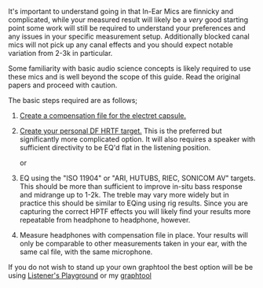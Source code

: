 It's important to understand going in that In-Ear Mics are finnicky and complicated, while your measured result will likely be a *very* good starting point some work will still be required to understand your preferences and any issues in your specific measurement setup. Additionally blocked canal mics will not pick up any canal effects and you should expect notable variation from 2-3k in particular. 

Some familiarity with basic audio science concepts is likely required to use these mics and is well beyond the scope of this guide. Read the original papers and proceed with caution. 

The basic steps required are as follows; 

1. [Create a compensation file for the electret capsule.](microphone_compensation.md) 

2. [Create your personal DF HRTF target.](personal_target.md) This is the preferred but significantly more complicated option. It will also requires a speaker with sufficient directivity to be EQ'd flat in the listening position.
   
      or

3. EQ using the "ISO 11904" or "ARI, HUTUBS, RIEC, SONICOM AV" targets. This should be more than sufficient to improve in-situ bass response and midrange up to 1-2k. The treble may vary more widely but in practice this should be similar to EQing using rig results. Since you are capturing the correct HPTF effects you will likely find your results more repeatable from headphone to headphone, however. 

4. Measure headphones with compensation file in place. Your results will only be comparable to other measurements taken in your ear, with the same cal file, with the same microphone. 

If you do not wish to stand up your own graphtool the best option will be be using [Listener's Playground](https://listener800.github.io/eqplayground) or my [graphtool](https://squig.animatedmusic.net/)
